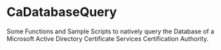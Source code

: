 # CaDatabaseQuery
Some Functions and Sample Scripts to natively query the Database of a Microsoft Active Directory Certificate Services Certification Authority.